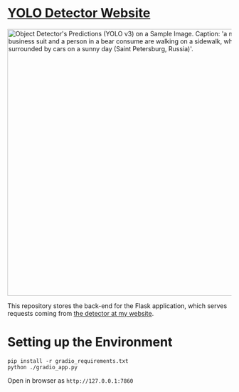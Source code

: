 # [YOLO Detector Website](https://v-iashin.github.io/detector)

<img src="https://github.com/v-iashin/v-iashin.github.io/raw/master/images/typical_russian_day_res.jpeg" alt="Object Detector's Predictions (YOLO v3) on a Sample Image. Caption: 'a man in a business suit and a person in a bear consume are walking on a sidewalk, which is surrounded by cars on a sunny day (Saint Petersburg, Russia)'." width="600">

This repository stores the back-end for the Flask application, which serves requests coming from [the detector at my website](https://v-iashin.github.io/detector).

# Setting up the Environment
```
pip install -r gradio_requirements.txt
python ./gradio_app.py
```
Open in browser as `http://127.0.0.1:7860`
